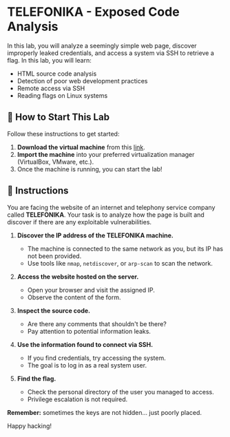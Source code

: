 # TELEFONIKA - Exposed Code Analysis

In this lab, you will analyze a seemingly simple web page, discover improperly leaked credentials, and access a system via SSH to retrieve a flag. In this lab, you will learn:

- HTML source code analysis
- Detection of poor web development practices
- Remote access via SSH
- Reading flags on Linux systems


<how-to-start>
   
## 🌱 How to Start This Lab

Follow these instructions to get started:

1. **Download the virtual machine** from this [link](https://storage.googleapis.com/cybersecurity-machines/telefonika-lab.ova).
2. **Import the machine** into your preferred virtualization manager (VirtualBox, VMware, etc.).
3. Once the machine is running, you can start the lab!

</how-to-start>


## 📄 Instructions

You are facing the website of an internet and telephony service company called **TELEFONIKA**. Your task is to analyze how the page is built and discover if there are any exploitable vulnerabilities.


1. **Discover the IP address of the TELEFONIKA machine.**
   - The machine is connected to the same network as you, but its IP has not been provided.
   - Use tools like `nmap`, `netdiscover`, or `arp-scan` to scan the network.

2. **Access the website hosted on the server.**
   - Open your browser and visit the assigned IP.
   - Observe the content of the form.

3. **Inspect the source code.**
   - Are there any comments that shouldn't be there?
   - Pay attention to potential information leaks.

4. **Use the information found to connect via SSH.**
   - If you find credentials, try accessing the system.
   - The goal is to log in as a real system user.

5. **Find the flag.**
   - Check the personal directory of the user you managed to access.
   - Privilege escalation is not required.



**Remember:** sometimes the keys are not hidden... just poorly placed.

Happy hacking!

